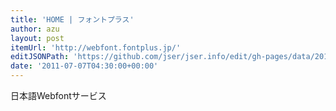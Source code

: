 ```yaml
---
title: 'HOME | フォントプラス'
author: azu
layout: post
itemUrl: 'http://webfont.fontplus.jp/'
editJSONPath: 'https://github.com/jser/jser.info/edit/gh-pages/data/2011/07/index.json'
date: '2011-07-07T04:30:00+00:00'
---
```

日本語Webfontサービス
